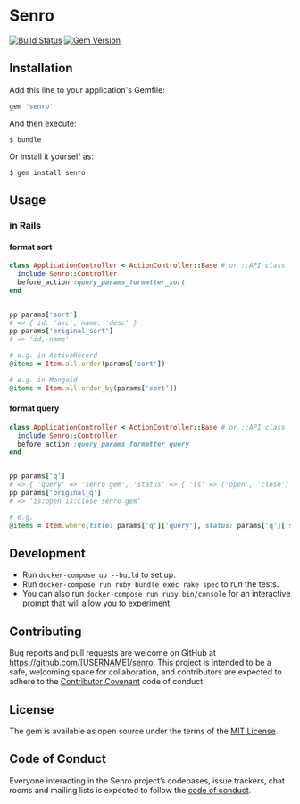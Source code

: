 # Senro

[![Build Status](https://travis-ci.org/walkersumida/senro.svg?branch=master)](https://travis-ci.org/walkersumida/senro)
[![Gem Version](https://badge.fury.io/rb/senro.svg)](https://badge.fury.io/rb/senro)

## Installation

Add this line to your application's Gemfile:

```ruby
gem 'senro'
```

And then execute:

    $ bundle

Or install it yourself as:

    $ gem install senro

## Usage
### in Rails
#### format sort

```ruby
class ApplicationController < ActionController::Base # or ::API class
  include Senro::Controller
  before_action :query_params_formatter_sort
end


pp params['sort']
# => { id: 'asc', name: 'desc' }
pp params['original_sort']
# => 'id,-name'

# e.g. in ActiveRecord
@items = Item.all.order(params['sort'])

# e.g. in Mongoid
@items = Item.all.order_by(params['sort'])
```

#### format query

```ruby
class ApplicationController < ActionController::Base # or ::API class
  include Senro::Controller
  before_action :query_params_formatter_query
end


pp params['q']
# => { 'query' => 'senro gem', 'status' => { 'is' => ['open', 'close'] } }
pp params['original_q']
# => 'is:open is:close senro gem'

# e.g.
@items = Item.where(title: params['q']['query'], status: params['q']['status']['is'])
```

## Development

- Run `docker-compose up --build` to set up.
- Run `docker-compose run ruby bundle exec rake spec` to run the tests.
- You can also run `docker-compose run ruby bin/console` for an interactive prompt that will allow you to experiment.

## Contributing

Bug reports and pull requests are welcome on GitHub at https://github.com/[USERNAME]/senro. This project is intended to be a safe, welcoming space for collaboration, and contributors are expected to adhere to the [Contributor Covenant](http://contributor-covenant.org) code of conduct.

## License

The gem is available as open source under the terms of the [MIT License](https://opensource.org/licenses/MIT).

## Code of Conduct

Everyone interacting in the Senro project’s codebases, issue trackers, chat rooms and mailing lists is expected to follow the [code of conduct](https://github.com/[USERNAME]/senro/blob/master/CODE_OF_CONDUCT.md).

